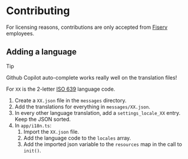 # Contributing

For licensing reasons, contributions are only accepted from [Fiserv](https://www.fiserv.com) employees.

## Adding a language

> [!TIP]
> Github Copilot auto-complete works really well on the translation files!

For `XX` is the 2-letter [ISO 639](https://en.wikipedia.org/wiki/List_of_ISO_639_language_codes) language code.

1. Create a `XX.json` file in the `messages` directory.
2. Add the translations for everything in `messages/XX.json`.
3. In every other language translation, add a `settings_locale_XX` entry.  Keep the JSON sorted.
4. In `app/i18n.ts`:
	1. Import the `XX.json` file.
	2. Add the language code to the `locales` array.
	3. Add the imported json variable to the `resources` map in the call to `init()`.
